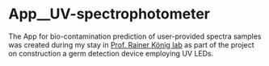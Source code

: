 # App__UV-spectrophotometer
The App for bio-contamination prediction of user-provided spectra samples was created during my stay in [Prof. Rainer König lab](https://www.uniklinikum-jena.de/infektionsmedizin/Forschung/Modelling.html) as part of the project on construction a germ detection device employing UV LEDs.
